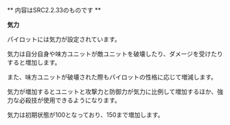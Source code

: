 ** 内容はSRC2.2.33のものです **

**気力**

パイロットには気力が設定されています。

気力は自分自身や味方ユニットが敵ユニットを破壊したり、ダメージを受けたりすると増加します。

また、味方ユニットが破壊された際もパイロットの性格に応じて増減します。

気力が増加するとユニットと攻撃力と防御力が気力に比例して増加するほか、強力な必殺技が使用できるようになります。

気力は初期状態が100となっており、150まで増加します。

